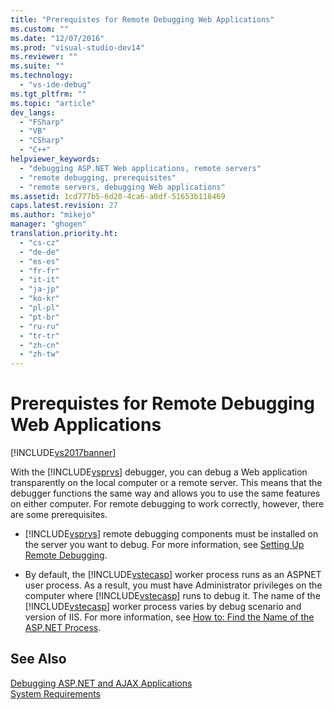 ```yaml
---
title: "Prerequistes for Remote Debugging Web Applications"
ms.custom: ""
ms.date: "12/07/2016"
ms.prod: "visual-studio-dev14"
ms.reviewer: ""
ms.suite: ""
ms.technology: 
  - "vs-ide-debug"
ms.tgt_pltfrm: ""
ms.topic: "article"
dev_langs: 
  - "FSharp"
  - "VB"
  - "CSharp"
  - "C++"
helpviewer_keywords: 
  - "debugging ASP.NET Web applications, remote servers"
  - "remote debugging, prerequisites"
  - "remote servers, debugging Web applications"
ms.assetid: 1cd777b5-6d20-4ca6-a0df-51653b118469
caps.latest.revision: 27
ms.author: "mikejo"
manager: "ghogen"
translation.priority.ht: 
  - "cs-cz"
  - "de-de"
  - "es-es"
  - "fr-fr"
  - "it-it"
  - "ja-jp"
  - "ko-kr"
  - "pl-pl"
  - "pt-br"
  - "ru-ru"
  - "tr-tr"
  - "zh-cn"
  - "zh-tw"
---
```

# Prerequistes for Remote Debugging Web Applications
[!INCLUDE[vs2017banner](../code-quality/includes/vs2017banner.md)]

With the [!INCLUDE[vsprvs](../code-quality/includes/vsprvs_md.md)] debugger, you can debug a Web application transparently on the local computer or a remote server. This means that the debugger functions the same way and allows you to use the same features on either computer. For remote debugging to work correctly, however, there are some prerequisites.  
  
-   [!INCLUDE[vsprvs](../code-quality/includes/vsprvs_md.md)] remote debugging components must be installed on the server you want to debug. For more information, see [Setting Up Remote Debugging](../Topic/Set%20Up%20the%20Remote%20Tools%20on%20the%20Device.md).  
  
-   By default, the [!INCLUDE[vstecasp](../code-quality/includes/vstecasp_md.md)] worker process runs as an ASPNET user process. As a result, you must have Administrator privileges on the computer where [!INCLUDE[vstecasp](../code-quality/includes/vstecasp_md.md)] runs to debug it. The name of the [!INCLUDE[vstecasp](../code-quality/includes/vstecasp_md.md)] worker process varies by debug scenario and version of IIS. For more information, see [How to: Find the Name of the ASP.NET Process](../debugger/how-to--find-the-name-of-the-asp.net-process.md).  
  
## See Also  
 [Debugging ASP.NET and AJAX Applications](../debugger/debugging-asp.net-and-ajax-applications.md)   
 [System Requirements](../debugger/asp.net-debugging--system-requirements.md)